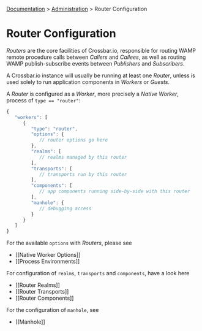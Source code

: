 [Documentation](.) > [Administration](Administration) > Router Configuration

# Router Configuration

*Routers* are the core facilities of Crossbar.io, responsible for routing WAMP remote procedure calls between *Callers* and *Callees*, as well as routing WAMP publish-subscribe events between *Publishers* and *Subscribers*.

A Crossbar.io instance will usually be running at least one *Router*, unless is used solely to run application components in *Workers* or *Guests*.

A *Router* is configured as a *Worker*, more precisely a *Native Worker*, process of `type == "router"`:

```javascript
{
   "workers": [
      {
         "type": "router",
         "options": {
            // router options go here
         },
         "realms": [
            // realms managed by this router
         ],
         "transports": [
            // transports run by this router
         ],
         "components": [
            // app components running side-by-side with this router
         ],
         "manhole": {
            // debugging access
         }
      }
   ]
}
```

For the available `options` with *Routers*, please see

* [[Native Worker Options]]
* [[Process Environments]]

For configuration of `realms`, `transports` and `components`, have a look here

* [[Router Realms]]
* [[Router Transports]]
* [[Router Components]]

For the configuration of `manhole`, see

* [[Manhole]]
